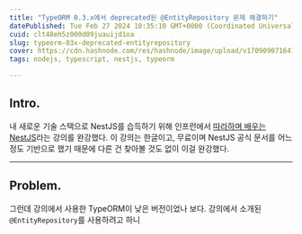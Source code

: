 ```yaml
---
title: "TypeORM 0.3.x에서 deprecated된 @EntityRepository 문제 해결하기"
datePublished: Tue Feb 27 2024 10:35:10 GMT+0000 (Coordinated Universal Time)
cuid: clt48eh5z000d09juauijd1oa
slug: typeorm-03x-deprecated-entityrepository
cover: https://cdn.hashnode.com/res/hashnode/image/upload/v1709090716411/9172ffdf-5601-4d58-a78a-877ca82412e9.webp
tags: nodejs, typescript, nestjs, typeorm

---
```


## Intro.

내 새로운 기술 스택으로 NestJS를 습득하기 위해 인프런에서 [따라하며 배우는 NestJS](https://www.inflearn.com/course/%EB%94%B0%EB%9D%BC%ED%95%98%EB%8A%94-%EB%84%A4%EC%8A%A4%ED%8A%B8-%EC%A0%9C%EC%9D%B4%EC%97%90%EC%8A%A4)라는 강의를 완강했다. 이 강의는 한글이고, 무료이며 NestJS 공식 문서를 어느정도 기반으로 했기 때문에 다른 건 찾아볼 것도 없이 이걸 완강했다.

---

## Problem.

그런데 강의에서 사용한 TypeORM이 낮은 버전이었나 보다. 강의에서 소개된 `@EntityRepository`를 사용하려고 하니